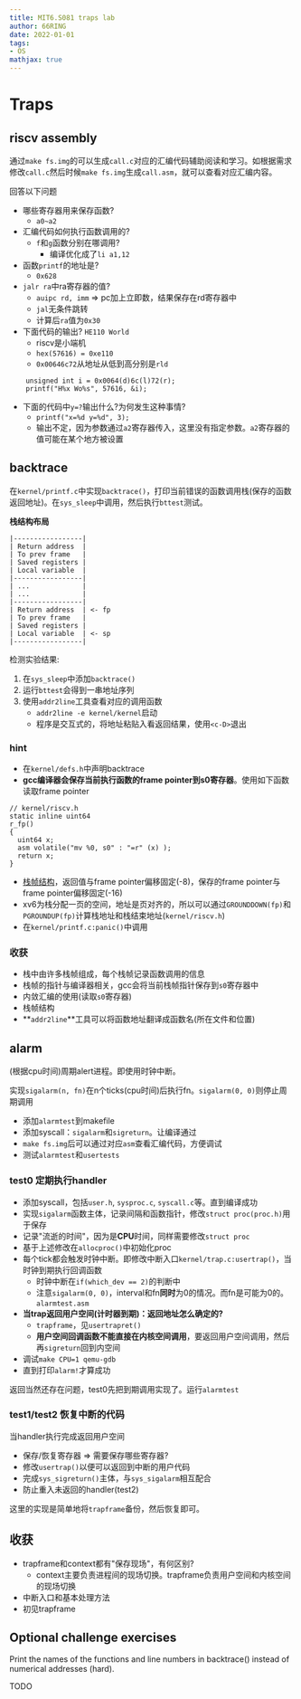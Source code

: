 ```yaml
---
title: MIT6.S081 traps lab
author: 66RING
date: 2022-01-01
tags: 
- OS
mathjax: true
---
```



# Traps

## riscv assembly

通过`make fs.img`的可以生成`call.c`对应的汇编代码辅助阅读和学习。如根据需求修改`call.c`然后时候`make fs.img`生成`call.asm`，就可以查看对应汇编内容。

回答以下问题

- 哪些寄存器用来保存函数?
	* `a0~a2`
- 汇编代码如何执行函数调用的?
	* `f`和`g`函数分别在哪调用?
		+ 编译优化成了`li	a1,12`
- 函数`printf`的地址是?
	* `0x628`
- `jalr ra`中ra寄存器的值?
	* `auipc rd, imm` => pc加上立即数，结果保存在rd寄存器中
	* `jal`无条件跳转
	* 计算后`ra`值为`0x30`
- 下面代码的输出? `HE110 World`
	* riscv是小端机
	* `hex(57616) = 0xe110`
	* `0x00646c72`从地址从低到高分别是`rld`
```
	unsigned int i = 0x0064(d)6c(l)72(r);
	printf("H%x Wo%s", 57616, &i);
```
- 下面的代码中`y=?`输出什么?为何发生这种事情?
	* `printf("x=%d y=%d", 3);`
	* 输出不定，因为参数通过`a2`寄存器传入，这里没有指定参数。`a2`寄存器的值可能在某个地方被设置


## backtrace

在`kernel/printf.c`中实现`backtrace()`，打印当前错误的函数调用栈(保存的函数返回地址)。在`sys_sleep`中调用，然后执行`bttest`测试。

**栈结构布局**

```
|-----------------|
| Return address  |
| To prev frame   |
| Saved registers |
| Local variable  |
|-----------------|
| ...             |
| ...             |
|-----------------|
| Return address  | <- fp
| To prev frame   |
| Saved registers |
| Local variable  | <- sp
|-----------------|
```

检测实验结果:
1. 在`sys_sleep`中添加`backtrace()`
2. 运行`bttest`会得到一串地址序列
3. 使用`addr2line`工具查看对应的调用函数
	- `addr2line -e kernel/kernel`启动 
	- 程序是交互式的，将地址粘贴入看返回结果，使用`<c-D>`退出


### hint

- 在`kernel/defs.h`中声明backtrace
- **gcc编译器会保存当前执行函数的frame pointer到s0寄存器**。使用如下函数读取frame pointer
```
// kernel/riscv.h
static inline uint64
r_fp()
{
  uint64 x;
  asm volatile("mv %0, s0" : "=r" (x) );
  return x;
}
```
- [栈帧结构](https://pdos.csail.mit.edu/6.828/2020/lec/l-riscv-slides.pdf)，返回值与frame pointer偏移固定(-8)，保存的frame pointer与frame pointer偏移固定(-16)
- xv6为栈分配一页的空间，地址是页对齐的，所以可以通过`GROUNDDOWN(fp)`和`PGROUNDUP(fp)`计算栈地址和栈结束地址(`kernel/riscv.h`)
- 在`kernel/printf.c:panic()`中调用


### 收获

- 栈中由许多栈帧组成，每个栈帧记录函数调用的信息
- 栈帧的指针与编译器相关，gcc会将当前栈帧指针保存到`s0`寄存器中
- 内敛汇编的使用(读取`s0`寄存器)
- 栈帧结构
- **`addr2line`**工具可以将函数地址翻译成函数名(所在文件和位置)


## alarm

(根据cpu时间)周期alert进程。即使用时钟中断。

实现`sigalarm(n, fn)`在n个ticks(cpu时间)后执行fn。`sigalarm(0, 0)`则停止周期调用

- 添加`alarmtest`到makefile
- 添加syscall：`sigalarm`和`sigreturn`。让编译通过
- `make fs.img`后可以通过对应`asm`查看汇编代码，方便调试
- 测试`alarmtest`和`usertests`


### test0 定期执行handler

- 添加syscall，包括`user.h`, `sysproc.c`, `syscall.c`等。直到编译成功
- 实现`sigalarm`函数主体，记录间隔和函数指针，修改`struct proc(proc.h)`用于保存
- 记录"流逝的时间"，因为是**CPU**时间，同样需要修改`struct proc`
- 基于上述修改在`allocproc()`中初始化proc
- 每个tick都会触发时钟中断。即修改中断入口`kernel/trap.c:usertrap()`，当时钟到期执行回调函数
	* 时钟中断在`if(which_dev == 2)`的判断中
	* 注意`sigalarm(0, 0)`，interval和fn**同时**为0的情况。而fn是可能为0的。`alarmtest.asm`
- **当trap返回用户空间(计时器到期)：返回地址怎么确定的?**
	* `trapframe`，见`usertrapret()`
	* **用户空间回调函数不能直接在内核空间调用**，要返回用户空间调用，然后再`sigreturn`回到内空间
- 调试`make CPU=1 qemu-gdb`
- 直到打印`alarm!`才算成功

返回当然还存在问题，test0先把到期调用实现了。运行`alarmtest`


### test1/test2 恢复中断的代码

当handler执行完成返回用户空间

- 保存/恢复寄存器 => 需要保存哪些寄存器?
- 修改`usertrap()`以便可以返回到中断的用户代码
- 完成`sys_sigreturn()`主体，与`sys_sigalarm`相互配合
- 防止重入未返回的handler(test2)

这里的实现是简单地将`trapframe`备份，然后恢复即可。


## 收获

- trapframe和context都有"保存现场"，有何区别?
	* context主要负责进程间的现场切换。trapframe负责用户空间和内核空间的现场切换
- 中断入口和基本处理方法
- 初见trapframe


## Optional challenge exercises

Print the names of the functions and line numbers in backtrace() instead of numerical addresses (hard).

TODO



